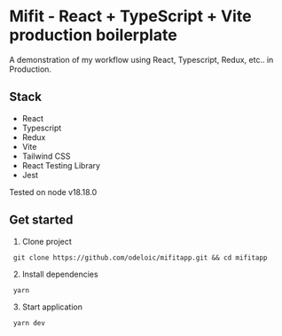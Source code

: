 # Mifit - React + TypeScript + Vite production boilerplate
A demonstration of my workflow using React, Typescript, Redux, etc.. in Production.

## Stack
- React
- Typescript
- Redux
- Vite
- Tailwind CSS
- React Testing Library
- Jest

Tested on node v18.18.0

## Get started
1. Clone project

``` git clone https://github.com/odeloic/mifitapp.git && cd mifitapp```

2. Install dependencies


``` yarn```

3. Start application


``` yarn dev```